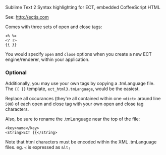 
Sublime Text 2 Syntax highlighting for ECT, embedded CoffeeScript HTML

See: http://ectjs.com

Comes with three sets of open and close tags:

```
<% %>
<? ?>
{{ }}
```

You would specify `open` and `close` options when you create a new ECT engine/renderer, within your application.

### Optional

Additionally, you may use your own tags by copying a .tmLanguage file.  
The `{{ }}` template, `ect_html3.tmLanguage`, would be the easiest.  

Replace all occurances (they're all contained within one `<dict>` around line `500`) of each open and close tag with your own open and close tag characters.

Also, be sure to rename the .tmLanguage near the top of the file:
```
<key>name</key>
<string>ECT {{</string>
```
Note that html characters must be encoded within the XML .tmLanguage files. eg. `<` is expressed as `&lt;`

